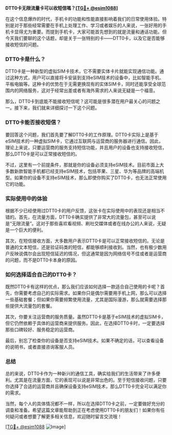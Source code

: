 **DTT0卡无限流量卡可以收短信嗎？[[TG💪+ @esim1088](https://t.me/s/esim1088)]**

在这个信息爆炸的时代，手机卡的功能和性能直接影响着我们的日常使用体验。特别是对于那些经常需要在手机上处理工作、学习或者娱乐的人来说，一张好用的手机卡显得尤为重要。而提到手机卡，大家可能首先想到的就是流量和通话功能。但今天我们要聊的这个话题，却是关于一张特别的卡——DTT0卡，以及它是否能够接收短信的问题。

### DTT0卡是什么？

DTT0卡是一种新型的虚拟SIM卡技术，它不需要实体卡片就能实现通信功能。通过这种方式，用户可以直接将卡安装到支持eSIM技术的设备中，比如智能手机、平板电脑等。这种卡的优势在于无需更换现有的实体SIM卡，同时还能享受全球范围内的网络服务，这对于经常出差或者有海外需求的人来说无疑是一个福音。

那么，DTT0卡到底能不能接收短信呢？这可能是很多潜在用户最关心的问题之一。接下来，我们就来详细探讨一下这个问题。

### DTT0卡能否接收短信？

要回答这个问题，我们首先要了解DTT0卡的工作原理。DTT0卡实际上是基于eSIM技术的一种虚拟SIM卡，它通过互联网与运营商的服务器进行通信。因此，理论上来说，只要运营商的服务支持短信功能，并且用户的设备也支持接收短信，那么DTT0卡是可以正常接收短信的。

不过，这里有一个前提条件，那就是你的设备必须支持eSIM技术。目前市面上大多数新款智能手机都已经支持eSIM技术，包括苹果、三星、华为等品牌的高端机型。如果你的设备不支持eSIM技术，那么即使你购买了DTT0卡，也无法正常使用它的功能。

### 实际使用中的体验

根据不少已经使用过DTT0卡的用户反馈，这张卡在实际使用中的表现还是相当不错的。首先，在流量方面，DTT0卡确实提供了非常大的流量包，甚至可以说是“无限流量”。这对于那些喜欢看视频、刷社交媒体或者在线办公的人来说，无疑是一个巨大的便利。

其次，在短信接收方面，大多数用户表示DTT0卡是可以正常接收短信的。无论是普通的文本短信，还是验证码类的短信，都能够顺利接收到。当然，也有极少数用户反映说偶尔会出现短信延迟的情况，但这通常是因为网络信号不佳或者是运营商的问题，而不是DTT0卡本身的原因。

### 如何选择适合自己的DTT0卡？

既然DTT0卡有这样的优点，那么我们应该如何选择一款适合自己使用的卡呢？首先，你需要考虑自己的实际需求。如果你只是偶尔需要用手机上网，那么可以选择一些基础套餐；但如果你需要频繁使用流量，尤其是国际漫游，那么就需要选择那些提供大流量包的套餐。

其次，你要关注运营商的服务质量。虽然DTT0卡是基于eSIM技术的虚拟SIM卡，但它仍然依赖于具体的运营商来提供服务。因此，在选择DTT0卡时，一定要选择那些口碑较好、服务稳定的运营商。

最后，别忘了检查你的设备是否支持eSIM技术。如果不确定的话，可以查看设备的说明书，或者直接咨询客服人员。

### 总结

总的来说，DTT0卡作为一种新兴的通信工具，确实给我们的生活带来了许多便利。尤其是在流量方面，它的表现可以说是非常出色的。至于短信接收问题，只要你选择了合适的运营商并且确保设备支持eSIM技术，那么DTT0卡完全可以满足你的需求。

当然，每个人的具体情况都不一样，所以在选择DTT0卡之前，一定要做好充分的调查和准备。希望这篇文章能帮助到正在考虑使用DTT0卡的朋友们！如果你有任何疑问或者想要了解更多相关信息，欢迎随时留言交流哦！

[[TG💪+ @esim1088](https://t.me/s/esim1088) ![Image](https://i.postimg.cc/4NQfJmqS/Snipaste-2025-05-13-00-14-12.png)]